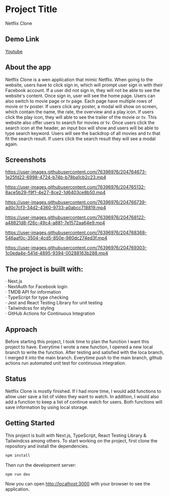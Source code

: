 # Project Title
Netflix Clone

## Demo Link

[Youtube](https://www.youtube.com/watch?v=j_ZjsM2b0iQQ)

## About the app

Netflix Clone is a wen application that mimic Netflix. When going to the website, users have to click sign in, which will prompt user sign in with their Facebook account. If a user did not sign in, they will not be able to see the website's content. Once sign in, user will see the home page. Users can also switch to movie page or tv page. Each page have multiple rows of movie or tv poster. If users click any poster, a modal will show on screen, which contain the name, the rate, the overview and a play icon. If users click the play icon, they will able to see the trailer of the movie or tv. This website also offer users to search for movies or tv. Once users click the search icon at the header, an input box will show and users will be able to type search keyword. Users will see the backdrop of all movies and tv that fit the search result. If users click the search result they will see a modal again. 

## Screenshots

https://user-images.githubusercontent.com/76396976/204764673-1e25fd22-6998-4724-b74b-b78ba1cb2c23.mp4

https://user-images.githubusercontent.com/76396976/204765132-8ace5b29-f9f1-4e27-8ce2-1d6403ce8b50.mp4

https://user-images.githubusercontent.com/76396976/204766739-ad0c7cf3-34d2-4360-9733-a0abcc718819.mp4

https://user-images.githubusercontent.com/76396976/204768122-a48821d8-f26c-49c4-a881-7e1572aa64e9.mp4

https://user-images.githubusercontent.com/76396976/204768368-546aaf0c-3504-4cd5-850e-980dc274ed3f.mp4

https://user-images.githubusercontent.com/76396976/204769303-1c0eda4e-541d-4895-9394-00288163b288.mp4



## The project is built with:


‧ Next.js <br />
‧ NextAuth for Facebook login <br />
‧ TMDB API for information <br />
‧ TypeScript for type checking <br />
‧ Jest and React Testing Library for unit testing <br />
‧ Tailwindcss for styling <br />
‧ GitHub Actions for Continuous Integration

## Approach
Before starting this project, I took time to plan the function I want this project to have. Everytime I wrote a new function, I opened a new local branch to write the function. After testing and satisfied with the loca branch, I merged it into the main branch. Everytime push to the main branch, github actions run automated unit test for continuous integration.

## Status

Netflix Clone is mostly finished. If I had more time, I would add functions to allow user save a list of video they want to watch. In addition, I would also add a function to keep a list of continue watch for users. Both functions will save information by using local storage.


## Getting Started

This project is built with Next.js, TypeScript, React Testing Library & Tailwindcss among others. To start working on the project, first clone the repository and install the dependencies.

```bash
npm install
```

Then run the development server:

```bash
npm run dev
```

Now you can open [http://localhost:3000](http://localhost:3000) with your browser to see the application.
